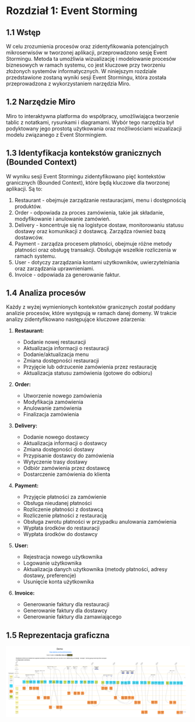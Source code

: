 # Rozdział 1:  Event Storming

## 1.1 Wstęp

W celu zrozumienia procesów oraz zidentyfikowania potencjalnych mikroserwisów w tworzonej aplikacji,
przeprowadzono sesję Event Stormingu. Metoda ta umożliwia wizualizację i modelowanie procesów
biznesowych w ramach systemu, co jest kluczowe przy tworzeniu złożonych systemów informatycznych. W
niniejszym rozdziale przedstawione zostaną wyniki sesji Event Stormingu, która została
przeprowadzona z wykorzystaniem narzędzia Miro.

## 1.2 Narzędzie Miro

Miro to interaktywna platforma do współpracy, umożliwiająca tworzenie tablic z notatkami, rysunkami
i diagramami. Wybór tego narzędzia był podyktowany jego prostotą użytkowania oraz możliwościami
wizualizacji modelu związanego z Event Stormingiem.

## 1.3 Identyfikacja kontekstów granicznych (Bounded Context)

W wyniku sesji Event Stormingu zidentyfikowano pięć kontekstów granicznych (Bounded Context), które
będą kluczowe dla tworzonej aplikacji. Są to:

1. Restaurant - obejmuje zarządzanie restauracjami, menu i dostępnością produktów.
2. Order - odpowiada za proces zamówienia, takie jak składanie, modyfikowanie i anulowanie zamówień.
3. Delivery - koncentruje się na logistyce dostaw, monitorowaniu statusu dostawy oraz komunikacji
   z dostawcą. Zarządza również bazą dostawców.
4. Payment - zarządza procesem płatności, obejmuje różne metody płatności oraz obsługę transakcji.
   Obsługuje wszelkie rozliczenia w ramach systemu.
5. User - dotyczy zarządzania kontami użytkowników, uwierzytelniania oraz zarządzania uprawnieniami.
6. Invoice - odpowiada za generowanie faktur.

## 1.4 Analiza procesów

Każdy z wyżej wymienionych kontekstów granicznych został poddany analizie procesów, które występują
w ramach danej domeny. W trakcie analizy zidentyfikowano następujące kluczowe zdarzenia:

1. **Restaurant:**
    - Dodanie nowej restauracji
    - Aktualizacja informacji o restauracji
    - Dodanie/aktualizacja menu
    - Zmiana dostępności restauracji
    - Przyjęcie lub odrzucenie zamówienia przez restaurację
    - Aktualizacja statusu zamówienia (gotowe do odbioru)

2. **Order:**
    - Utworzenie nowego zamówienia
    - Modyfikacja zamówienia
    - Anulowanie zamówienia
    - Finalizacja zamówienia

3. **Delivery:**
    - Dodanie nowego dostawcy
    - Aktualizacja informacji o dostawcy
    - Zmiana dostępności dostawy
    - Przypisanie dostawcy do zamówienia
    - Wytyczenie trasy dostawy
    - Odbiór zamówienia przez dostawcę
    - Dostarczenie zamówienia do klienta

4. **Payment:**
    - Przyjęcie płatności za zamówienie
    - Obsługa nieudanej płatności
    - Rozliczenie płatności z dostawcą
    - Rozliczenie płatności z restauracją
    - Obsługa zwrotu płatności w przypadku anulowania zamówienia
    - Wypłata środków do restauracji
    - Wypłata środków do dostawcy

5. **User:**
    - Rejestracja nowego użytkownika
    - Logowanie użytkownika
    - Aktualizacja danych użytkownika (metody płatności, adresy dostawy, preferencje)
    - Usunięcie konta użytkownika

6. **Invoice:**
    - Generowanie faktury dla restauracji
    - Generowanie faktury dla dostawcy
    - Generowanie faktury dla zamawiającego

## 1.5 Reprezentacja graficzna

![Event Storming](./event_storming.png)
